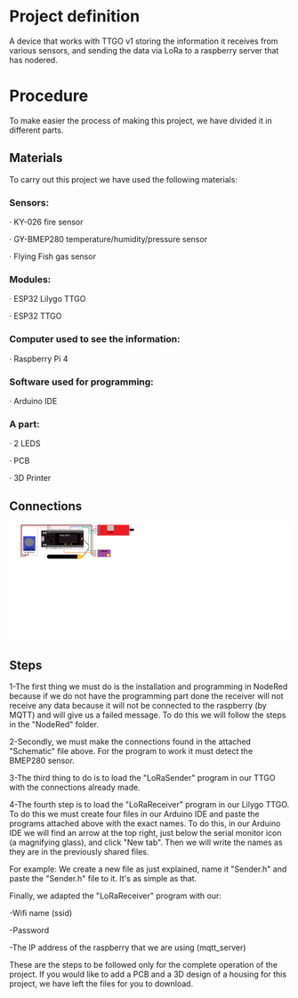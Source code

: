# Project definition
A device that works with TTGO v1 storing the information it receives from various sensors, and sending the data via LoRa to a raspberry server that has nodered. 

# Procedure
To make easier the process of making this project, we have divided it in different parts. 

## Materials
To carry out this project we have used the following materials:

### Sensors:

· KY-026 fire sensor

· GY-BMEP280 temperature/humidity/pressure sensor

· Flying Fish gas sensor

### Modules:

· ESP32 Lilygo TTGO

· ESP32 TTGO

### Computer used to see the information:

· Raspberry Pi 4

### Software used for programming:

· Arduino IDE

### A part:

· 2 LEDS

· PCB

· 3D Printer


## Connections

![Image1](https://github.com/Ariadna2002/FLora-Comunica2/blob/main/Schematic.png)

## Steps

1-The first thing we must do is the installation and programming in NodeRed because if we do not have the programming part done the receiver will not receive any data because it will not be connected to the raspberry (by MQTT) and will give us a failed message. To do this we will follow the steps in the "NodeRed" folder.

2-Secondly, we must make the connections found in the attached "Schematic" file above. For the program to work it must detect the BMEP280 sensor.

3-The third thing to do is to load the "LoRaSender" program in our TTGO with the connections already made.

4-The fourth step is to load the "LoRaReceiver" program in our Lilygo TTGO. To do this we must create four files in our Arduino IDE and paste the programs attached above with the exact names.
To do this, in our Arduino IDE we will find an arrow at the top right, just below the serial monitor icon (a magnifying glass), and click "New tab". Then we will write the names as they are in the previously shared files.

For example:
We create a new file as just explained, name it "Sender.h" and paste the "Sender.h" file to it. 
It's as simple as that.

Finally, we adapted the "LoRaReceiver" program with our:

-Wifi name (ssid)

-Password

-The IP address of the raspberry that we are using (mqtt_server)

These are the steps to be followed only for the complete operation of the project. If you would like to add a PCB and a 3D design of a housing for this project, we have left the files for you to download. 

